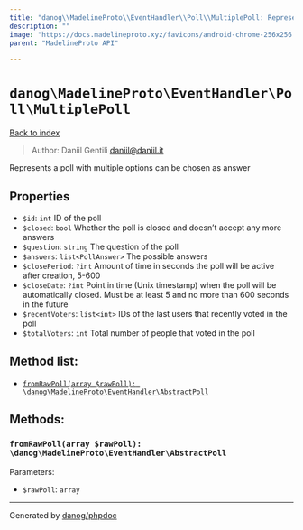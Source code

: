 ```yaml
---
title: "danog\\MadelineProto\\EventHandler\\Poll\\MultiplePoll: Represents a poll with multiple options can be chosen as answer"
description: ""
image: "https://docs.madelineproto.xyz/favicons/android-chrome-256x256.png"
parent: "MadelineProto API"

---
```

# `danog\MadelineProto\EventHandler\Poll\MultiplePoll`
[Back to index](../../../../index.html)

> Author: Daniil Gentili <daniil@daniil.it>  
  

Represents a poll with multiple options can be chosen as answer  



## Properties
* `$id`: `int` ID of the poll
* `$closed`: `bool` Whether the poll is closed and doesn’t accept any more answers
* `$question`: `string` The question of the poll
* `$answers`: `list<PollAnswer>` The possible answers
* `$closePeriod`: `?int` Amount of time in seconds the poll will be active after creation, 5-600
* `$closeDate`: `?int` Point in time (Unix timestamp) when the poll will be automatically closed. Must be at least 5 and no more than 600 seconds in the future
* `$recentVoters`: `list<int>` IDs of the last users that recently voted in the poll
* `$totalVoters`: `int` Total number of people that voted in the poll

## Method list:
* [`fromRawPoll(array $rawPoll): \danog\MadelineProto\EventHandler\AbstractPoll`](#fromRawPoll)

## Methods:
### <a name="fromRawPoll"></a> `fromRawPoll(array $rawPoll): \danog\MadelineProto\EventHandler\AbstractPoll`




Parameters:

* `$rawPoll`: `array`   



---
Generated by [danog/phpdoc](https://phpdoc.daniil.it)
